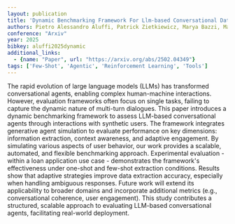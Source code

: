 ```yaml
---
layout: publication
title: 'Dynamic Benchmarking Framework For Llm-based Conversational Data Capture'
authors: Pietro Alessandro Aluffi, Patrick Zietkiewicz, Marya Bazzi, Matt Arderne, Vladimirs Murevics
conference: "Arxiv"
year: 2025
bibkey: aluffi2025dynamic
additional_links:
  - {name: "Paper", url: "https://arxiv.org/abs/2502.04349"}
tags: ['Few-Shot', 'Agentic', 'Reinforcement Learning', 'Tools']
---
```

The rapid evolution of large language models (LLMs) has transformed
conversational agents, enabling complex human-machine interactions. However,
evaluation frameworks often focus on single tasks, failing to capture the
dynamic nature of multi-turn dialogues. This paper introduces a dynamic
benchmarking framework to assess LLM-based conversational agents through
interactions with synthetic users. The framework integrates generative agent
simulation to evaluate performance on key dimensions: information extraction,
context awareness, and adaptive engagement. By simulating various aspects of
user behavior, our work provides a scalable, automated, and flexible
benchmarking approach. Experimental evaluation - within a loan application use
case - demonstrates the framework's effectiveness under one-shot and few-shot
extraction conditions. Results show that adaptive strategies improve data
extraction accuracy, especially when handling ambiguous responses. Future work
will extend its applicability to broader domains and incorporate additional
metrics (e.g., conversational coherence, user engagement). This study
contributes a structured, scalable approach to evaluating LLM-based
conversational agents, facilitating real-world deployment.
